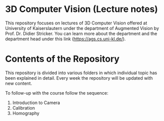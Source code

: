 # 3D Computer Vision (Lecture notes)

This repository focuses on lectures of 3D Computer Vision offered at University of Kaiserslautern under the department of Augmented Vision by Prof. Dr. Didier Stricker. You can learn more about the department and the department head under this link (https://ags.cs.uni-kl.de/). 

# Contents of the Repository

This repository is divided into various folders in which individual topic has been explained in detail. Every week the repository will be updated with new content. 

To follow-up with the course follow the sequence:

1. Introduction to Camera
2. Calibration
3. Homography
